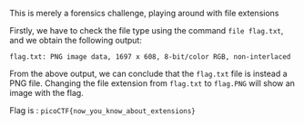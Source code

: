This is merely a forensics challenge, playing around with file extensions

Firstly, we have to check the file type using the command `file flag.txt`, and we obtain the following output:
```
flag.txt: PNG image data, 1697 x 608, 8-bit/color RGB, non-interlaced
```

From the above output, we can conclude that the `flag.txt` file is instead a PNG file. Changing the file extension from `flag.txt` to `flag.PNG` will show an image with the flag.

Flag is : `picoCTF{now_you_know_about_extensions}`